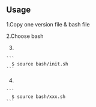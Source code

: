## Usage

  1.Copy one version file & bash file

  2.Choose bash

  3.
    ```
      $ source bash/init.sh
    ```

  4.
    ```
      $ source bash/xxx.sh
    ```
